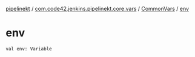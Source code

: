 [pipelinekt](../../index.md) / [com.code42.jenkins.pipelinekt.core.vars](../index.md) / [CommonVars](index.md) / [env](./env.md)

# env

`val env: Variable`